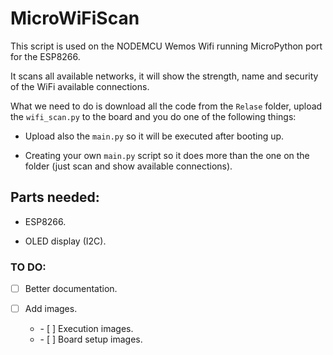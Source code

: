 # MicroWiFiScan

This script is used on the NODEMCU Wemos Wifi running MicroPython port for the ESP8266.

It scans all available networks, it will show the strength, name and security of the WiFi available connections.

What we need to do is download all the code from the `Relase` folder, upload the `wifi_scan.py` to the board and you do one of the following things:

- Upload also the `main.py` so it will be executed after booting up.

- Creating your own `main.py` script so it does more than the one on the folder (just scan and show available connections).

## Parts needed:

- ESP8266.

- OLED display (I2C).

### TO DO:

- [ ] Better documentation.

- [ ] Add images.
  <ul><li> - [ ] Execution images.</li>
  <li> - [ ] Board setup images.</li></ul>
